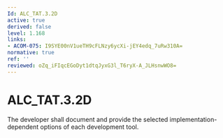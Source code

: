 ```yaml
---
Id: ALC_TAT.3.2D
active: true
derived: false
level: 1.168
links:
- ACOM-075: I9SYE00nV1ueTH9cFLNzy6ycXi-jEY4edq_7uRw310A=
normative: true
ref: ''
reviewed: oZq_iFIqcEGoDyt1dtqJyxG3l_T6ryX-A_JLHsnwWO8=
---
```


# ALC_TAT.3.2D

The developer shall document and provide the selected implementation-dependent options of each development tool.